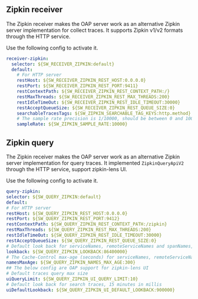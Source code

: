 ## Zipkin receiver
The Zipkin receiver makes the OAP server work as an alternative Zipkin server implementation for collect traces. 
It supports Zipkin v1/v2 formats through the HTTP service.

Use the following config to activate it.
```yaml
receiver-zipkin:
  selector: ${SW_RECEIVER_ZIPKIN:default}
  default:
    # For HTTP server
    restHost: ${SW_RECEIVER_ZIPKIN_REST_HOST:0.0.0.0}
    restPort: ${SW_RECEIVER_ZIPKIN_REST_PORT:9411}
    restContextPath: ${SW_RECEIVER_ZIPKIN_REST_CONTEXT_PATH:/}
    restMaxThreads: ${SW_RECEIVER_ZIPKIN_REST_MAX_THREADS:200}
    restIdleTimeOut: ${SW_RECEIVER_ZIPKIN_REST_IDLE_TIMEOUT:30000}
    restAcceptQueueSize: ${SW_RECEIVER_ZIPKIN_REST_QUEUE_SIZE:0}
    searchableTracesTags: ${SW_ZIPKIN_SEARCHABLE_TAG_KEYS:http.method}
    # The sample rate precision is 1/10000, should be between 0 and 10000
    sampleRate: ${SW_ZIPKIN_SAMPLE_RATE:10000}
```

## Zipkin query
The Zipkin receiver makes the OAP server work as an alternative Zipkin server implementation for query traces. 
It implemented `ZipkinQueryApiV2` through the HTTP service, support zipkin-lens UI.

Use the following config to activate it.

```yaml
query-zipkin:
selector: ${SW_QUERY_ZIPKIN:default}
default:
# For HTTP server
restHost: ${SW_QUERY_ZIPKIN_REST_HOST:0.0.0.0}
restPort: ${SW_QUERY_ZIPKIN_REST_PORT:9412}
restContextPath: ${SW_QUERY_ZIPKIN_REST_CONTEXT_PATH:/zipkin}
restMaxThreads: ${SW_QUERY_ZIPKIN_REST_MAX_THREADS:200}
restIdleTimeOut: ${SW_QUERY_ZIPKIN_REST_IDLE_TIMEOUT:30000}
restAcceptQueueSize: ${SW_QUERY_ZIPKIN_REST_QUEUE_SIZE:0}
# Default look back for serviceNames, remoteServiceNames and spanNames, 1 day in millis
lookback: ${SW_QUERY_ZIPKIN_LOOKBACK:86400000}
# The Cache-Control max-age (seconds) for serviceNames, remoteServiceNames and spanNames
namesMaxAge: ${SW_QUERY_ZIPKIN_NAMES_MAX_AGE:300}
## The below config are OAP support for zipkin-lens UI
# Default traces query max size
uiQueryLimit: ${SW_QUERY_ZIPKIN_UI_QUERY_LIMIT:10}
# Default look back for search traces, 15 minutes in millis
uiDefaultLookback: ${SW_QUERY_ZIPKIN_UI_DEFAULT_LOOKBACK:900000}
```
